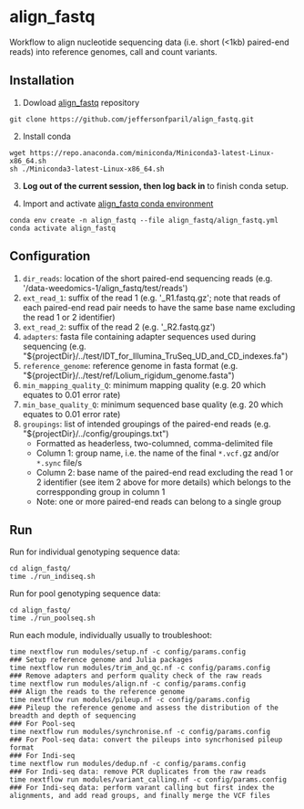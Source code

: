 # align_fastq
Workflow to align nucleotide sequencing data (i.e. short (<1kb) paired-end reads) into reference genomes, call and count variants.

## Installation

1. Dowload [align_fastq](https://github.com/jeffersonfparil/align_fastq.git) repository
```shell
git clone https://github.com/jeffersonfparil/align_fastq.git
```

2. Install conda
```shell
wget https://repo.anaconda.com/miniconda/Miniconda3-latest-Linux-x86_64.sh
sh ./Miniconda3-latest-Linux-x86_64.sh
```

3. **Log out of the current session, then log back in** to finish conda setup.

4. Import and activate [align_fastq conda environment](align_fastq.yml)
```shell
conda env create -n align_fastq --file align_fastq/align_fastq.yml
conda activate align_fastq
```

## Configuration

1. `dir_reads`: location of the short paired-end sequencing reads (e.g. '/data-weedomics-1/align_fastq/test/reads')
2. `ext_read_1`: suffix of the read 1 (e.g. '_R1.fastq.gz'; note that reads of each paired-end read pair needs to have the same base name excluding the read 1 or 2 identifier)
3. `ext_read_2`: suffix of the read 2 (e.g. '_R2.fastq.gz')
4. `adapters`: fasta file containing adapter sequences used during sequencing (e.g. "${projectDir}/../test/IDT_for_Illumina_TruSeq_UD_and_CD_indexes.fa")
5. `reference_genome`: reference genome in fasta format (e.g. "${projectDir}/../test/ref/Lolium_rigidum_genome.fasta")
6. `min_mapping_quality_Q`: minimum mapping quality (e.g. 20 which equates to 0.01 error rate)
7. `min_base_quality_Q`: minimum sequenced base quality (e.g. 20 which equates to 0.01 error rate)
8. `groupings`: list of intended groupings of the paired-end reads (e.g. "${projectDir}/../config/groupings.txt")
    - Formatted as headerless, two-columned, comma-delimited file
    - Column 1: group name, i.e. the name of the final `*.vcf.`gz and/or `*.sync` file/s
    - Column 2: base name of the paired-end read excluding the read 1 or 2 identifier (see item 2 above for more details) which belongs to the correspponding group in column 1
    - Note: one or more paired-end reads can belong to a single group

## Run

Run for individual genotyping sequence data:
```shell
cd align_fastq/
time ./run_indiseq.sh
```

Run for pool genotyping sequence data:
```shell
cd align_fastq/
time ./run_poolseq.sh
```

Run each module, individually usually to troubleshoot:
```shell
time nextflow run modules/setup.nf -c config/params.config              ### Setup reference genome and Julia packages
time nextflow run modules/trim_and_qc.nf -c config/params.config        ### Remove adapters and perform quality check of the raw reads
time nextflow run modules/align.nf -c config/params.config              ### Align the reads to the reference genome
time nextflow run modules/pileup.nf -c config/params.config             ### Pileup the reference genome and assess the distribution of the breadth and depth of sequencing
### For Pool-seq
time nextflow run modules/synchronise.nf -c config/params.config        ### For Pool-seq data: convert the pileups into syncrhonised pileup format
### For Indi-seq
time nextflow run modules/dedup.nf -c config/params.config              ### For Indi-seq data: remove PCR duplicates from the raw reads
time nextflow run modules/variant_calling.nf -c config/params.config    ### For Indi-seq data: perform varant calling but first index the alignments, and add read groups, and finally merge the VCF files
```
